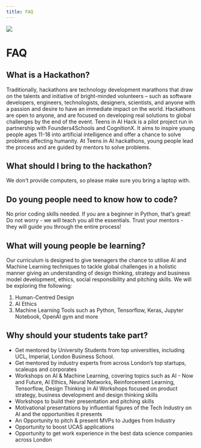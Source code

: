```yaml
---
title: FAQ
---
```

![](/images/girls-in-ai-header.png)

# FAQ

## What is a Hackathon?

Traditionally, hackathons are technology development marathons that draw on the talents and initiative of bright-minded volunteers – such as software developers, engineers, technologists, designers, scientists, and anyone with a passion and desire to have an immediate impact on the world. Hackathons are open to anyone, and are focused on developing real solutions to global challenges by the end of the event. Teens in AI Hack is a pilot project run in partnership with Founders4Schools and CognitionX. It aims to inspire young people ages 11-18 into artificial intelligence and offer a chance to solve problems affecting humanity. At Teens in AI hackathons, young people lead the process and are guided by mentors to solve problems. 

## What should I bring to the hackathon?

We don't provide computers, so please make sure you bring a laptop with.

## Do young people need to know how to code?

No prior coding skills needed. If you are a beginner in Python, that's great! Do not worry - we will teach you all the essentials. Trust your mentors - they will guide you through the entire process!

## What will young people be learning?

Our curriculum is designed to give teenagers the chance to utilise AI and Machine Learning techniques to tackle global challenges in a holistic manner giving an understanding of design thinking, strategy and business model development, ethics, social responsibility and pitching skills. We will be exploring the following:

1. Human-Centred Design
2. AI Ethics
3. Machine Learning Tools such as Python, Tensorflow, Keras, Jupyter Notebook, OpenAI gym and more

## Why should your students take part?

* Get mentored by University Students from top universities, including UCL, Imperial, London Business School. 
* Get mentored by industry experts from across London’s top startups, scaleups and corporates
* Workshops on AI & Machine Learning, covering topics such as AI - Now and Future, AI Ethics, Neural Networks, Reinforcement Learning, Tensorflow, Design Thinking in AI
  Workshops focused on product strategy, business development and design thinking skills
* Workshops to build their presentation and pitching skills
* Motivational presentations by influential figures of the Tech Industry on AI and the opportunities it presents
* An Opportunity to pitch & present MVPs to Judges from Industry
* Opportunity to boost UCAS applications
* Opportunity to get work experience in the best data science companies across London
